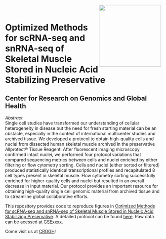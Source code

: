 <img align="right" width="200" height="200" src="https://github.com/user-attachments/assets/5361ef5a-1540-4e73-b555-75a4441ebb3c"> <br>

# Optimized Methods for scRNA-seq and snRNA-seq of Skeletal Muscle Stored in Nucleic Acid Stabilizing Preservative<br>
## Center for Research on Genomics and Global Health <br>
_Abstract_ <br>
Single cell studies have transformed our understanding of cellular heterogeneity in disease but the need for fresh starting material can be an obstacle, especially in the context of international multicenter studies and archived tissue. We developed a protocol to obtain high-quality cells and nuclei from dissected human skeletal muscle archived in the preservative Allprotect® Tissue Reagent. After fluorescent imaging microscopy confirmed intact nuclei, we performed four protocol variations that compared sequencing metrics between cells and nuclei enriched by either filtering or flow cytometry sorting. Cells and nuclei (either sorted or filtered) produced statistically identical transcriptional profiles and recapitulated 8 cell types present in skeletal muscle. Flow cytometry sorting successfully enriched for higher-quality cells and nuclei but resulted in an overall decrease in input material. Our protocol provides an important resource for obtaining high-quality single cell genomic material from archived tissue and to streamline global collaborative efforts.

This repository provides code to reproduce figures in [Optimized Methods for scRNA-seq and snRNA-seq of Skeletal Muscle Stored in Nucleic Acid Stabilizing Preservative](finalwebsite). A detailed protocol can be found [here](protocols.io). Raw data can be acessed at [GSExxxx](onceAssigned). 

Come visit us at [CRGGH](https://www.genome.gov/about-nhgri/Center-for-Research-on-Genomics-and-Global-Health)!
